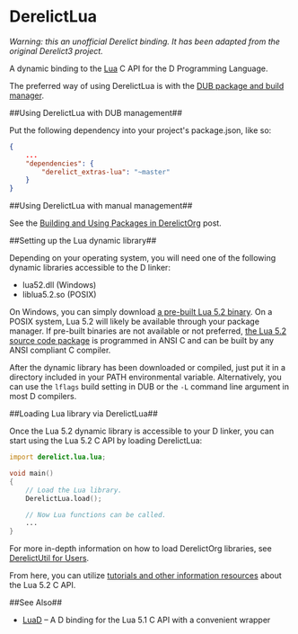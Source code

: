 DerelictLua
============

*Warning: this an unofficial Derelict binding. It has been adapted from the
original Derelict3 project.*

A dynamic binding to the [Lua][1] C API for the D Programming Language.

The preferred way of using DerelictLua is with the
[DUB package and build manager][2].

##Using DerelictLua with DUB management##

Put the following dependency into your project's package.json, like so:

```json
{
    ...
    "dependencies": {
        "derelict_extras-lua": "~master"
    }
}
```

##Using DerelictLua with manual management##

See the [Building and Using Packages in DerelictOrg][3] post.

##Setting up the Lua dynamic library##

Depending on your operating system, you will need one of the following dynamic
libraries accessible to the D linker:

* lua52.dll (Windows)
* liblua5.2.so (POSIX)

On Windows, you can simply download [a pre-built Lua 5.2 binary][4]. On a POSIX
system, Lua 5.2 will likely be available through your package manager. If
pre-built binaries are not available or not preferred,
[the Lua 5.2 source code package][5] is programmed in ANSI C and can be built
by any ANSI compliant C compiler.

After the dynamic library has been downloaded or compiled, just put it in a
directory included in your PATH environmental variable. Alternatively, you can
use the `lflags` build setting in DUB or the `-L` command line argument in most
D compilers.

##Loading Lua library via DerelictLua##

Once the Lua 5.2 dynamic library is accessible to your D linker, you can start
using the Lua 5.2 C API by loading DerelictLua:

```D
import derelict.lua.lua;

void main()
{
    // Load the Lua library.
    DerelictLua.load();

    // Now Lua functions can be called.
    ...
}
```

For more in-depth information on how to load DerelictOrg libraries, see
[DerelictUtil for Users][6].

From here, you can utilize [tutorials and other information resources][7] about
the Lua 5.2 C API.

##See Also##

* [LuaD][8] – A D binding for the Lua 5.1 C API with a convenient wrapper

[1]: http://www.lua.org/
[2]: http://code.dlang.org/about
[3]: http://dblog.aldacron.net/forum/index.php?topic=841.0
[4]: http://joedf.users.sourceforge.net/luabuilds/
[5]: http://www.lua.org/ftp/
[6]: https://github.com/DerelictOrg/DerelictUtil/wiki/DerelictUtil-for-Users
[7]: http://www.lua.org/pil/contents.html#24
[8]: https://github.com/JakobOvrum/LuaD
